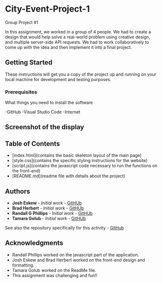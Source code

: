 # City-Event-Project-1

Group Project #1

In this assignment, we worked in a group of 4 people. We had to create a design that would help solve a real-world problem using creative design, and multiple server-side API requests. We had to work collaboratively to come up with the idea and then implement it into a final project. 

## Getting Started

These instructions will get you a copy of the project up and running on your local machine for development and testing purposes. 

### Prerequisites

What things you need to install the software 

-GitHub
-Visual Studio Code
-Internet

## Screenshot of the display




## Table of Contents
* [index.html](contains the basic skeleton layout of the main page)
* [style.css](contains the specific styling instructions for the website)
* [script.js](contains the javascript code necessary to run the functions on the front-end)
* [README.md](readme file with details about the project)

## Authors

* **Josh Eskew** - *Initial work* - [GitHUb](#)
* **Brad Herbert** - *Initial work* - [GitHUb](#)
* **Randall G Phillips** - *Initial work* - [GitHUb](#)
* **Tamara Golub** - *Initial work* - [GitHUb](#)

See also the repository specifically for this activity - [GitHub](https://github.com/rphill26/City-Event-Project-1)


## Acknowledgments

* Randall Phillips worked on the javascript part of the application.
* Josh Eskew and Brad Herbert worked on the front-end design and formatting. 
* Tamara Golub worked on the ReadMe file.
* This assignment was challenging and fun!!

